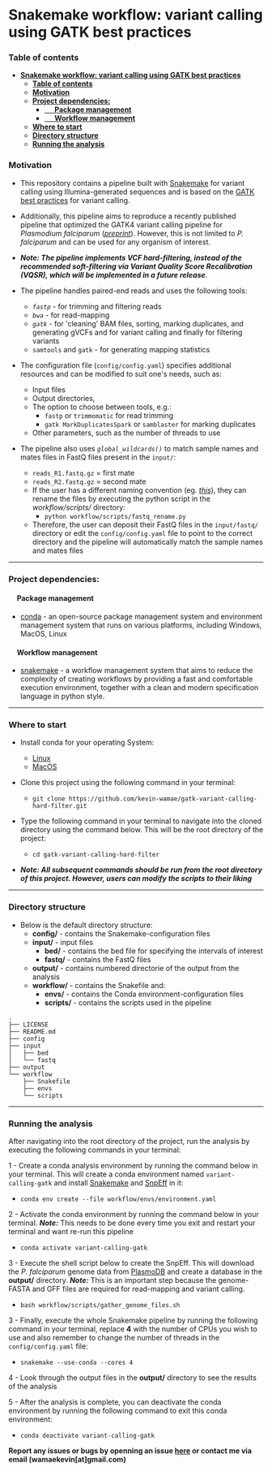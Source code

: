 # **Snakemake workflow: variant calling using GATK best practices**

### **Table of contents**
- [**Snakemake workflow: variant calling using GATK best practices**](#snakemake-workflow-variant-calling-using-gatk-best-practices)
    - [**Table of contents**](#table-of-contents)
    - [**Motivation**](#motivation)
    - [**Project dependencies:**](#project-dependencies)
      - [     **Package management**](#-package-management)
      - [     **Workflow management**](#-workflow-management)
    - [**Where to start**](#where-to-start)
    - [**Directory structure**](#directory-structure)
    - [**Running the analysis**](#running-the-analysis)


### **Motivation**


- This repository contains a pipeline built with [Snakemake](https://snakemake.readthedocs.io/en/stable/) for variant calling using Illumina-generated sequences and is based on the [GATK best practices](https://gatk.broadinstitute.org/hc/en-us/articles/360035535912-Data-pre-processing-for-variant-discovery) for variant calling.
- Additionally, this pipeline aims to reproduce a recently published pipeline that optimized the GATK4 variant calling pipeline for _Plasmodium falciparum_ ([_preprint_](10.21203/rs.3.rs-2561857/v1)). However, this is not limited to _P. falciparum_ and can be used for any organism of interest.
- _**Note: The pipeline implements VCF hard-filtering, instead of the recommended soft-filtering via Variant Quality Score Recalibration (VQSR), which will be implemented in a future release**_.


- The pipeline handles paired-end reads and uses the following tools:
  - _`fastp`_ - for trimming and filtering reads
  - _`bwa`_ - for read-mapping
  - _`gatk`_ - for 'cleaning' BAM files, sorting, marking duplicates, and generating gVCFs and for variant calling and finally for filtering variants
  - `samtools` and `gatk` - for generating mapping statistics

  
- The configuration file (`config/config.yaml`) specifies additional resources and can be modified to suit one's needs, such as:
  - Input files
  - Output directories,
  - The option to choose between tools, e.g.:
    - `fastp` or `trimmomatic` for read trimming
    - `gatk MarkDuplicatesSpark` or `samblaster` for marking duplicates
  - Other parameters, such as the number of threads to use

- The pipeline also uses _`global_wildcards()`_ to match sample names and mates files in FastQ files present in the `input/`:
  - `reads_R1.fastq.gz` = first mate
  - `reads_R2.fastq.gz` = second mate
  - If the user has a different naming convention (eg. [_this_](https://support.illumina.com/help/BaseSpace_OLH_009008/Content/Source/Informatics/BS/NamingConvention_FASTQ-files-swBS.htm)), they can rename the files by executing the python script in the _workflow/scripts/_ directory:
    - `python workflow/scripts/fastq_rename.py`
  - Therefore, the user can deposit their FastQ files in the `input/fastq/` directory or edit the `config/config.yaml` file to point to the correct directory and the pipeline will automatically match the sample names and mates files

---

### **Project dependencies:**

#### &nbsp;&nbsp;&nbsp;&nbsp; **Package management**
- [conda](https://conda.io/projects/conda/en/latest/user-guide/install/index.html) - an open-source package management system and environment management system that runs on various platforms, including Windows, MacOS, Linux


#### &nbsp;&nbsp;&nbsp;&nbsp; **Workflow management**
- [snakemake](https://github.com/snakemake/snakemake) - a workflow management system that aims to reduce the complexity of creating workflows by providing a fast and comfortable execution environment, together with a clean and modern specification language in python style.

---

### **Where to start**

- Install conda for your operating System:
  - [Linux](https://docs.conda.io/projects/conda/en/latest/user-guide/install/linux.html)
  - [MacOS](https://docs.conda.io/projects/conda/en/latest/user-guide/install/macos.html)
- Clone this project using the following command in your terminal:
  - `git clone https://github.com/kevin-wamae/gatk-variant-calling-hard-filter.git`
- Type the following command in your terminal to navigate into the cloned directory using the command below. This will be the root directory of the project:
  - `cd gatk-variant-calling-hard-filter`
  
- **_Note: All subsequent commands should be run from the root directory of this project. However, users can modify the scripts to their liking_**
 
 ---

### **Directory structure**
- Below is the default directory structure:
    - **config/**   - contains the Snakemake-configuration files
    - **input/** - input files
      - **bed/** - contains the bed file for specifying the intervals of interest
      - **fastq/** - contains the FastQ files
    - **output/** - contains numbered directorie of the output from the analysis
    - **workflow/** - contains the Snakefile and:
      - **envs/** - contains the Conda environment-configuration files
      - **scripts/** - contains the scripts used in the pipeline
```
.
├── LICENSE
├── README.md
├── config
├── input
│   ├── bed
│   └── fastq
├── output
└── workflow
    ├── Snakefile
    ├── envs
    └── scripts
```

---

### **Running the analysis**
After navigating into the root directory of the project, run the analysis by executing the following commands in your terminal:

1 - Create a conda analysis environment by running the command below in your terminal. This will create a conda environment named `variant-calling-gatk` and install [Snakemake](https://snakemake.readthedocs.io/en/stable/) and [SnpEff](https://pcingola.github.io/SnpEff/se_introduction/) in it:
  - `conda env create --file workflow/envs/environment.yaml`
  
2 - Activate the conda environment by running the command below in your terminal. **_Note:_** This needs to be done every time you exit and restart your terminal and want re-run this pipeline
  - `conda activate variant-calling-gatk`

3 - Execute the shell script below to create the SnpEff. This will download the _P. falciparum_ genome data from [PlasmoDB](https://plasmodb.org/) and create a database in the **output/** directory. **_Note:_** This is an important step because the genome-FASTA and GFF files are required for read-mapping and variant calling.
  - `bash workflow/scripts/gather_genome_files.sh`


3 - Finally, execute the whole Snakemake pipeline by running the following command in your terminal, replace **4** with the number of CPUs you wish to use and also remember to change the number of threads in the `config/config.yaml` file:
  - `snakemake --use-conda --cores 4`

4 - Look through the output files in the **output/** directory to see the results of the analysis

5 - After the analysis is complete, you can deactivate the conda environment by running the following command to exit this conda environment:
  - `conda deactivate variant-calling-gatk`


**Report any issues or bugs by openning an issue [here](https://github.com/kevin-wamae/gatk-variant-calling-for-amplicons/issues) or contact me via email (wamaekevin[at]gmail.com)**
  
 
